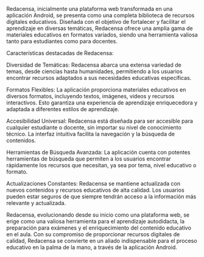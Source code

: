 Redacensa, inicialmente una plataforma web transformada en una aplicación Android, se presenta como una completa biblioteca de recursos digitales educativos. Diseñada con el objetivo de fortalecer y facilitar el aprendizaje en diversas temáticas, Redacensa ofrece una amplia gama de materiales educativos en formatos variados, siendo una herramienta valiosa tanto para estudiantes como para docentes.

Características destacadas de Redacensa:

Diversidad de Temáticas: Redacensa abarca una extensa variedad de temas, desde ciencias hasta humanidades, permitiendo a los usuarios encontrar recursos adaptados a sus necesidades educativas específicas.

Formatos Flexibles: La aplicación proporciona materiales educativos en diversos formatos, incluyendo textos, imágenes, videos y recursos interactivos. Esto garantiza una experiencia de aprendizaje enriquecedora y adaptada a diferentes estilos de aprendizaje.

Accesibilidad Universal: Redacensa está diseñada para ser accesible para cualquier estudiante o docente, sin importar su nivel de conocimiento técnico. La interfaz intuitiva facilita la navegación y la búsqueda de contenidos.

Herramientas de Búsqueda Avanzada: La aplicación cuenta con potentes herramientas de búsqueda que permiten a los usuarios encontrar rápidamente los recursos que necesitan, ya sea por tema, nivel educativo o formato.

Actualizaciones Constantes: Redacensa se mantiene actualizada con nuevos contenidos y recursos educativos de alta calidad. Los usuarios pueden estar seguros de que siempre tendrán acceso a la información más relevante y actualizada.

Redacensa, evolucionando desde su inicio como una plataforma web, se erige como una valiosa herramienta para el aprendizaje autodidacta, la preparación para exámenes y el enriquecimiento del contenido educativo en el aula. Con su compromiso de proporcionar recursos digitales de calidad, Redacensa se convierte en un aliado indispensable para el proceso educativo en la palma de la mano, a través de la aplicación Android.





